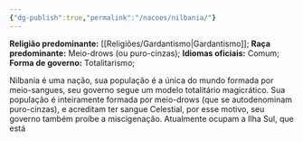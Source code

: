 ```yaml
---
{"dg-publish":true,"permalink":"/nacoes/nilbania/"}
---
```


 __Religião predominante:__ [[Religiões/Gardantismo\|Gardantismo]];
 __Raça predominante:__ Meio-drows (ou puro-cinzas);
 __Idiomas oficiais:__ Comum;
 __Forma de governo:__ Totalitarismo;

Nilbania é uma nação, sua população é a única do mundo formada por meio-sangues, seu governo segue um modelo totalitário magicrático. Sua população é inteiramente formada por meio-drows (que se autodenominam puro-cinzas), e acreditam ter sangue Celestial, por esse motivo, seu governo também proíbe a miscigenação. 
Atualmente ocupam a Ilha Sul, que está 